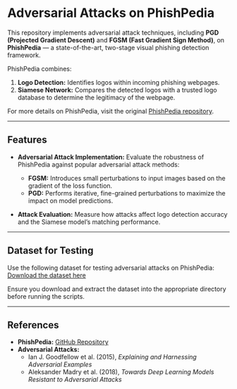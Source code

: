 # Adversarial Attacks on PhishPedia  

This repository implements adversarial attack techniques, including **PGD (Projected Gradient Descent)** and **FGSM (Fast Gradient Sign Method)**, on **PhishPedia** — a state-of-the-art, two-stage visual phishing detection framework.

PhishPedia combines:  
1. **Logo Detection:** Identifies logos within incoming phishing webpages.  
2. **Siamese Network:** Compares the detected logos with a trusted logo database to determine the legitimacy of the webpage.  

For more details on PhishPedia, visit the original [PhishPedia repository](https://github.com/lindsey98/Phishpedia).  

---

## Features  

- **Adversarial Attack Implementation:** Evaluate the robustness of PhishPedia against popular adversarial attack methods:  
  - **FGSM:** Introduces small perturbations to input images based on the gradient of the loss function.  
  - **PGD:** Performs iterative, fine-grained perturbations to maximize the impact on model predictions.  

- **Attack Evaluation:** Measure how attacks affect logo detection accuracy and the Siamese model’s matching performance.  

---

## Dataset for Testing  

Use the following dataset for testing adversarial attacks on PhishPedia:  
[Download the dataset here](https://drive.google.com/file/d/12ypEMPRQ43zGRqHGut0Esq2z5en0DH4g/view)  

Ensure you download and extract the dataset into the appropriate directory before running the scripts.  

---

## References  

- **PhishPedia:** [GitHub Repository](https://github.com/lindsey98/Phishpedia)  
- **Adversarial Attacks:**  
  - Ian J. Goodfellow et al. (2015), *Explaining and Harnessing Adversarial Examples*  
  - Aleksander Madry et al. (2018), *Towards Deep Learning Models Resistant to Adversarial Attacks*   
